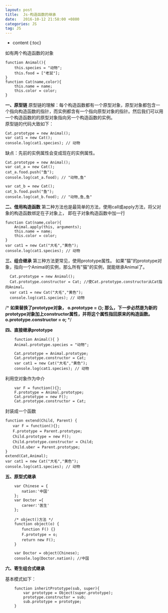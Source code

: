 ```yaml
---
layout: post
title:  Js-构造函数的继承
date:   2016-10-12 21:58:00 +0800
categories: JS
tag: JS
---
```


* content
{:toc}


如有两个构造函数的对象

	function Animal(){
		this.species = "动物";
        this.food = ["老鼠"];
    }
    function Cat(name,color){
    	this.name = name;
   		this.color = color;
    }
    
**一、原型链**
原型链的理解：每个构造函数都有一个原型对象，原型对象都包含一个指向构造函数的指针，而实例都含有一个指向原型对象的指针。然后我们可以用一个构造函数的的原型对象指向另一个构造函数的实例。  
原型链的代码大致如下：

	Cat.prototype = new Animal();
    var cat1 = new Cat();
    console.log(cat1.species); // 动物

缺点：先前的实例属性会变成现在的实例属性。

	Cat.prototype = new Animal();
    var cat_a = new Cat();
    cat_a.food.push("鱼");
    console.log(cat_a.food); // "动物,鱼"
    
    var cat_b = new Cat();
    cat_b.food.push("鱼");
    console.log(cat_b.food); // "动物,鱼,鱼"

**二、借用构造函数**
 第二种方法也是最简单的方法，使用call或apply方法，将父对象的构造函数绑定在子对象上，
 即在子对象构造函数中加一行   
 
	function Cat(name,color){
    	Animal.apply(this, arguments);
        this.name = name;
        this.color = color;
    }
    var cat1 = new Cat("大毛","黄色");
    console.log(cat1.species); // 动物

**三、组合继承**
 第三种方法更常见，使用prototype属性。
	如果"猫"的prototype对象，指向一个Animal的实例，那么所有"猫"的实例，就能继承Animal了。

```
  Cat.prototype = new Animal();
  Cat.prototype.constructor = Cat; //使Cat.prototype.constructor从Cat指向Animal。
  var cat1 = new Cat("大毛","黄色");
  console.log(cat1.species); // 动物

```
  /*
      **如果替换了prototype对象，
       	 	o.prototype = {};
      那么，下一步必然是为新的prototype对象加上constructor属性，并将这个属性指回原来的构造函数。
        	o.prototype.constructor = o;** 
  */

 **四、直接继承prototype** 

```
	function Animal(){ }
	Animal.prototype.species = "动物";

	Cat.prototype = Animal.prototype;
	Cat.prototype.constructor = Cat;
	var cat1 = new Cat("大毛","黄色");
	console.log(cat1.species); // 动物
```

 利用空对象作为中介

``` stylus
	var F = function(){};
	F.prototype = Animal.prototype;
	Cat.prototype = new F();
	Cat.prototype.constructor = Cat;
```

封装成一个函数

	function extend(Child, Parent) {
	　　var F = function(){};
	　　F.prototype = Parent.prototype;
	　　Child.prototype = new F();
	　　Child.prototype.constructor = Child;
	　　Child.uber = Parent.prototype;
	}
	extend(Cat,Animal);
	var cat1 = new Cat("大毛","黄色");
	console.log(cat1.species); // 动物

**五、原型式继承**

``` stylus
	var Chinese = {
	　　nation:'中国'
	};
	var Doctor ={
	　　career:'医生'
	};

	/* object()方法 */
	function object(o) {
	　　function F() {}
	　　F.prototype = o;
	　　return new F();
	}

	var Doctor = object(Chinese);
	console.log(Doctor.nation); //中国
```

**六、寄生组合式继承**

基本模式如下：
``` stylus
	function inheritPrototype(sub, super){
		var prototype = Object(super.prototype);
		prototype.constructor = sub;
		sub.prototype = prototype;
	}
```


